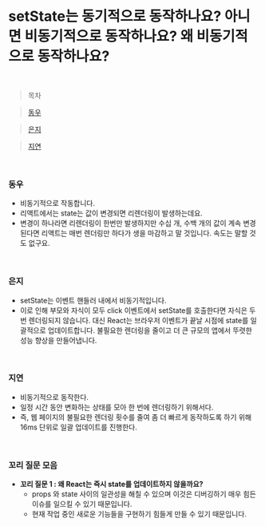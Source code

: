 # setState는 동기적으로 동작하나요? 아니면 비동기적으로 동작하나요? 왜 비동기적으로 동작하나요?

<br />

> 목차

> [동우](#동우)

> [은지](#은지)

> [지연](#지연)

<br />

### 동우

- 비동기적으로 작동합니다.
- 리액트에서는 state는 값이 변경되면 리렌더링이 발생하는데요.
- 변경이 하나라면 리렌더링이 한번만 발생하지만 수십 개, 수백 개의 값이 계속 변경된다면 리액트는 매번 렌더링만 하다가 생을 마감하고 말 것입니다. 속도는 말할 것도 없구요.

<br />

### 은지

- setState는 이벤트 핸들러 내에서 비동기적입니다.
- 이로 인해 부모와 자식이 모두 click 이벤트에서 setState를 호출한다면 자식은 두 번 렌더링되지 않습니다. 대신 React는 브라우저 이벤트가 끝날 시점에 state를 일괄적으로 업데이트합니다. 불필요한 렌더링을 줄이고 더 큰 규모의 앱에서 뚜렷한 성능 향상을 만들어냅니다.

<br />

### 지연

- 비동기적으로 동작한다.
- 일정 시간 동안 변화하는 상태를 모아 한 번에 렌더링하기 위해서다.
- 즉, 웹 페이지의 불필요한 렌더링 횟수를 줄여 좀 더 빠르게 동작하도록 하기 위해 16ms 단위로 일괄 업데이트를 진행한다.

<br />

### 꼬리 질문 모음

- **꼬리 질문 1 : 왜 React는 즉시 state를 업데이트하지 않을까요?**
  - props 와 state 사이의 일관성을 해칠 수 있으며 이것은 디버깅하기 매우 힘든 이슈를 일으킬 수 있기 때문입니다.
  - 현재 작업 중인 새로운 기능들을 구현하기 힘들게 만들 수 있기 때문입니다.
